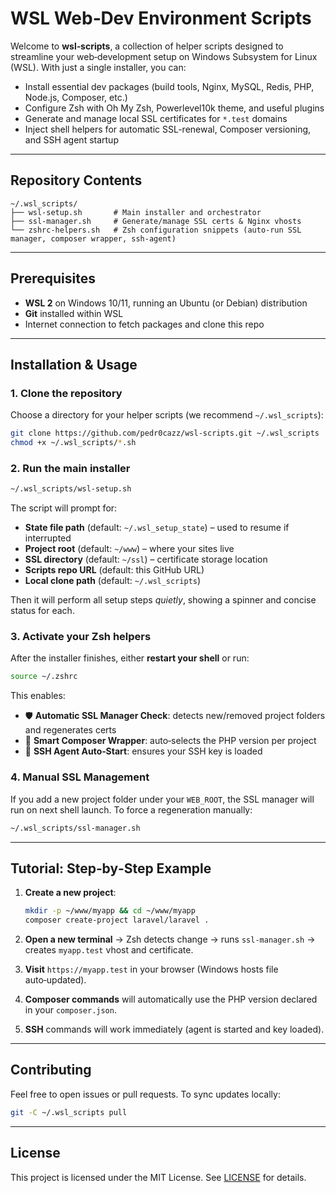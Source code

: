# WSL Web‑Dev Environment Scripts

Welcome to **wsl‑scripts**, a collection of helper scripts designed to streamline your web‑development setup on Windows Subsystem for Linux (WSL). With just a single installer, you can:  

- Install essential dev packages (build tools, Nginx, MySQL, Redis, PHP, Node.js, Composer, etc.)  
- Configure Zsh with Oh My Zsh, Powerlevel10k theme, and useful plugins  
- Generate and manage local SSL certificates for `*.test` domains  
- Inject shell helpers for automatic SSL-renewal, Composer versioning, and SSH agent startup

---

## Repository Contents

```text
~/.wsl_scripts/
├── wsl-setup.sh       # Main installer and orchestrator
├── ssl-manager.sh     # Generate/manage SSL certs & Nginx vhosts
└── zshrc-helpers.sh   # Zsh configuration snippets (auto-run SSL manager, composer wrapper, ssh-agent)
```

---

## Prerequisites

- **WSL 2** on Windows 10/11, running an Ubuntu (or Debian) distribution  
- **Git** installed within WSL  
- Internet connection to fetch packages and clone this repo

---

## Installation & Usage

### 1. Clone the repository

Choose a directory for your helper scripts (we recommend `~/.wsl_scripts`):

```bash
git clone https://github.com/pedr0cazz/wsl-scripts.git ~/.wsl_scripts
chmod +x ~/.wsl_scripts/*.sh
```

### 2. Run the main installer

```bash
~/.wsl_scripts/wsl-setup.sh
```

The script will prompt for:

- **State file path** (default: `~/.wsl_setup_state`) – used to resume if interrupted  
- **Project root** (default: `~/www`) – where your sites live  
- **SSL directory** (default: `~/ssl`) – certificate storage location  
- **Scripts repo URL** (default: this GitHub URL)  
- **Local clone path** (default: `~/.wsl_scripts`)

Then it will perform all setup steps *quietly*, showing a spinner and concise status for each.

### 3. Activate your Zsh helpers

After the installer finishes, either **restart your shell** or run:

```bash
source ~/.zshrc
```

This enables:

- 🛡 **Automatic SSL Manager Check**: detects new/removed project folders and regenerates certs  
- 🚀 **Smart Composer Wrapper**: auto‑selects the PHP version per project  
- 🔑 **SSH Agent Auto‑Start**: ensures your SSH key is loaded

### 4. Manual SSL Management

If you add a new project folder under your `WEB_ROOT`, the SSL manager will run on next shell launch. To force a regeneration manually:

```bash
~/.wsl_scripts/ssl-manager.sh
```

---

## Tutorial: Step‑by‑Step Example

1. **Create a new project**:  
   ```bash
   mkdir -p ~/www/myapp && cd ~/www/myapp
   composer create-project laravel/laravel .
   ```

2. **Open a new terminal** → Zsh detects change → runs `ssl-manager.sh` → creates `myapp.test` vhost and certificate.

3. **Visit** `https://myapp.test` in your browser (Windows hosts file auto‑updated).

4. **Composer commands** will automatically use the PHP version declared in your `composer.json`.

5. **SSH** commands will work immediately (agent is started and key loaded).

---

## Contributing

Feel free to open issues or pull requests. To sync updates locally:
```bash
git -C ~/.wsl_scripts pull
```  

---

## License

This project is licensed under the MIT License. See [LICENSE](./LICENSE) for details.

